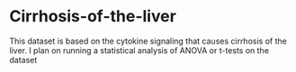 # Cirrhosis-of-the-liver
This dataset is based on the cytokine signaling that causes cirrhosis of the liver. I plan on running a statistical analysis of ANOVA or t-tests on the dataset

